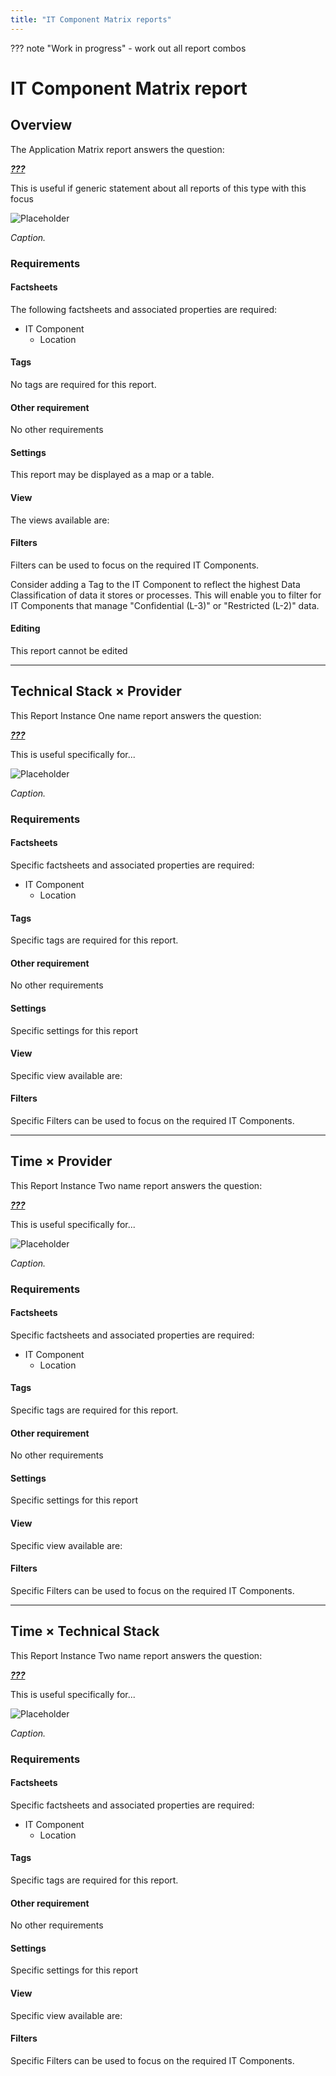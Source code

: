 ```yaml
---
title: "IT Component Matrix reports"
---
```


??? note "Work in progress"
    - work out all report combos

# IT Component Matrix report

## Overview

The Application Matrix report answers the question:

***[???](../questions.md#it-components)***

This is useful if generic statement about all reports of this type with this focus

![Placeholder](https://dummyimage.com/800x450/eee/aaa)

*Caption.*

### Requirements

#### Factsheets

The following factsheets and associated properties are required:

- IT Component
    - Location

#### Tags 

No tags are required for this report.

#### Other requirement

No other requirements

#### Settings

This report may be displayed as a map or a table. 

#### View

The views available are: 

#### Filters

Filters can be used to focus on the required IT Components.

Consider adding a Tag to the IT Component to reflect the highest Data Classification of data it stores or processes. This will enable you to filter for IT Components that manage "Confidential&nbsp;(L-3)" or "Restricted&nbsp;(L-2)" data.

#### Editing

This report cannot be edited

--- 

## Technical Stack × Provider

This Report Instance One name report answers the question:

***[???](../questions.md#)***

This is useful specifically for... 

![Placeholder](https://dummyimage.com/800x450/eee/aaa)

*Caption.*

### Requirements

#### Factsheets

Specific factsheets and associated properties are required:

- IT Component
    - Location

#### Tags 

Specific tags are required for this report.

#### Other requirement

No other requirements

#### Settings

Specific settings for this report 

#### View

Specific view available are: 

#### Filters

Specific Filters can be used to focus on the required IT Components.

--- 

## Time × Provider

This Report Instance Two name report answers the question:

***[???](../questions.md#)***

This is useful specifically for... 

![Placeholder](https://dummyimage.com/800x450/eee/aaa)

*Caption.*

### Requirements

#### Factsheets

Specific factsheets and associated properties are required:

- IT Component
    - Location

#### Tags 

Specific tags are required for this report.

#### Other requirement

No other requirements

#### Settings

Specific settings for this report 

#### View

Specific view available are: 

#### Filters

Specific Filters can be used to focus on the required IT Components.

--- 

## Time × Technical Stack

This Report Instance Two name report answers the question:

***[???](../questions.md#)***

This is useful specifically for... 

![Placeholder](https://dummyimage.com/800x450/eee/aaa)

*Caption.*

### Requirements

#### Factsheets

Specific factsheets and associated properties are required:

- IT Component
    - Location

#### Tags 

Specific tags are required for this report.

#### Other requirement

No other requirements

#### Settings

Specific settings for this report 

#### View

Specific view available are: 

#### Filters

Specific Filters can be used to focus on the required IT Components.
